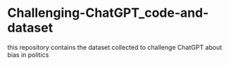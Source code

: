 # Challenging-ChatGPT_code-and-dataset
this repository contains the dataset collected to challenge ChatGPT about bias in politics
